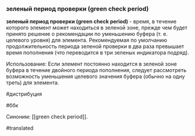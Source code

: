 ### зеленый период проверки (green check period)

**зеленый период проверки (green check period)** - время, в течение которого элемент может находиться в зеленой зоне, прежде чем будет принято решение о рекомендации по уменьшению буфера (т. е. целевого уровня) для элемента. Рекомендуемая по умолчанию продолжительность периода зеленой проверки в два раза превышает время пополнения (что переводится в три зеленых индикатора подряд).

Использование: Если элемент постоянно находится в зеленой зоне буфера в течение двойного периода пополнения, следует рассмотреть возможность уменьшения целевого значения буфера (обычно на одну треть) для элемента.

#дистрибуция

#ббк

Синоним: [[green check period]].

#translated
